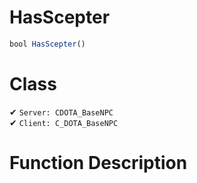 # HasScepter
```js	
bool HasScepter()
```
# Class
✔ `Server: CDOTA_BaseNPC`  
✔ `Client: C_DOTA_BaseNPC`  

# Function Description

